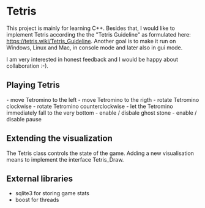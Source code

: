 # Tetris

This project is mainly for learning C++. Besides that, I would like to implement Tetris according the the "Tetris Guideline" as formulated here:
https://tetris.wiki/Tetris_Guideline. Another goal is to make it run on Windows, Linux and Mac, in console mode and later also in gui mode. 

I am very interested in honest feedback and I would be happy about collaboration :-).

## Playing Tetris
<arrow left>  - move Tetromino to the left
<arrow rigth> - move Tetromino to the rigth
<arrow up>    - rotate Tetromino clockwise
<arrow down>  - rotate Tetromino counterclockwise
<space>       - let the Tetromino immediately fall to the very bottom
<g>           - enable / disbale ghost stone
<ESCAPE>      - enable / disable pause 


## Extending the visualization
The Tetris class controls the state of the game. Adding a new visualisation means to implement the interface Tetris_Draw.

## External libraries
- sqlite3 for storing game stats
- boost for threads
